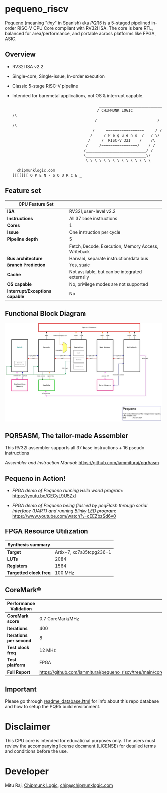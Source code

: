 # pequeno_riscv
Pequeno (meaning "_tiny_" in Spanish) aka _PQR5_ is a 5-staged pipelined in-order RISC-V CPU Core compliant with RV32I ISA.
The core is bare RTL, balanced for area/performance, and portable across platforms like FPGA, ASIC.

## Overview
- RV32I ISA v2.2
- Single-core, Single-issue, In-order execution
- Classic 5-stage RISC-V pipeline
- Intended for baremetal applications, not OS & interrupt capable.

                                             ____________________________
                                            / CHIPMUNK LOGIC            /\
                                           /                           / /\ 
                                          /     =================     / /
                                         /     / P e q u e n o  /   / \/
                                        /     /  RISC-V 32I    /    /\
                                       /     /================/    / /
                                      /___________________________/ /
                                      \___________________________\/
                                       \ \ \ \ \ \ \ \ \ \ \ \ \ \ \
  
        chipmunklogic.com                                                    [[[[[[[ O P E N - S O U R C E _
## Feature set
| **CPU Feature Set**                        |                                           |
|--------------------------------------------|-------------------------------------------|
| **ISA**                                    | RV32I, user-level v2.2                    |
| **Instructions**                           | All 37 base instructions                  |
| **Cores**                                  | 1                                         |
| **Issue**                                  | One instruction per cycle                 |
| **Pipeline depth**                         | 5                                         |
|                                            | Fetch, Decode, Execution, Memory Access, Writeback |
| **Bus architecture**                       | Harvard, separate instruction/data bus    |
| **Branch Prediction**                      | Yes, static                               |
| **Cache**                                  | Not available, but can be integrated externally |
| **OS capable**                             | No, privilege modes are not supported     |
| **Interrupt/Exceptions capable**           | No                                        |

## Functional Block Diagram

![This is an alt text.](doc/misc/pequeno_block_diagram.png "Block Diagram of PQR5")

## PQR5ASM, The tailor-made Assembler
   This RV32I assembler supports all 37 base instructions + 16 pseudo instructions 
   
  _Assembler and Instruction Manual_: 
  https://github.com/iammituraj/pqr5asm


## Pequeno in Action!  
  * _FPGA demo of Pequeno running Hello world program_: 
  https://youtu.be/GECyL9U5ZxI

  * _FPGA demo of Pequeno being flashed by peqFlash through serial interface (UART) and running Blinky LED program_: https://www.youtube.com/watch?v=cEEZbzSd6v0


## FPGA Resource Utilization
| **Synthesis summary**                      |                                           |
|--------------------------------------------|-------------------------------------------|
| **Target** | Artix-7, xc7a35tcpg236-1
| **LUTs** | 2084
| **Registers** | 1564
| **Targetted clock freq** | 100 MHz

## CoreMark®
| **Performance Validation**                 |                                           |
|--------------------------------------------|-------------------------------------------|
| **CoreMark score** | 0.7 CoreMark/MHz 
| **Iterations** | 400
| **Iterations per second** | 8
| **Test clock freq** | 12 MHz
| **Test platform** | FPGA
| **Full Report** | https://github.com/iammituraj/pequeno_riscv/tree/main/coremark/coremark_report_18Apr25.html



## Important
Please go through [readme_database.html](https://raw.githack.com/iammituraj/pequeno_riscv/main/readme_database.html) for info about this repo database and how to setup the PQR5 build environment.

# Disclaimer
This CPU core is intended for educational purposes only.
The users must review the accompanying license document (LICENSE) for detailed terms and conditions before the use.

# Developer
Mitu Raj, [Chipmunk Logic](https://chipmunklogic.com), chip@chipmunklogic.com
